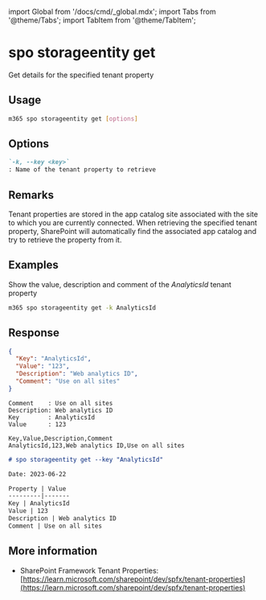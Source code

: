 <!-- DISCLAIMER: All secrets, passwords, and sensitive values in this document are examples only and not real credentials. -->
import Global from '/docs/cmd/_global.mdx';
import Tabs from '@theme/Tabs';
import TabItem from '@theme/TabItem';

# spo storageentity get

Get details for the specified tenant property

## Usage

```sh
m365 spo storageentity get [options]
```

## Options

```md definition-list
`-k, --key <key>`
: Name of the tenant property to retrieve
```

<Global />

## Remarks

Tenant properties are stored in the app catalog site associated with the site to which you are currently connected. When retrieving the specified tenant property, SharePoint will automatically find the associated app catalog and try to retrieve the property from it.

## Examples

Show the value, description and comment of the _AnalyticsId_ tenant property

```sh
m365 spo storageentity get -k AnalyticsId
```

## Response

<Tabs>
  <TabItem value="JSON">

  ```json
  {
    "Key": "AnalyticsId",
    "Value": "123",
    "Description": "Web analytics ID",
    "Comment": "Use on all sites"
  }
  ```

  </TabItem>
  <TabItem value="Text">

  ```text
  Comment    : Use on all sites
  Description: Web analytics ID
  Key        : AnalyticsId
  Value      : 123
  ```

  </TabItem>
  <TabItem value="CSV">

  ```csv
  Key,Value,Description,Comment
  AnalyticsId,123,Web analytics ID,Use on all sites
  ```

  </TabItem>
  <TabItem value="Markdown">

  ```md
  # spo storageentity get --key "AnalyticsId"

  Date: 2023-06-22

  Property | Value
  ---------|-------
  Key | AnalyticsId
  Value | 123
  Description | Web analytics ID
  Comment | Use on all sites
  ```

  </TabItem>
</Tabs>

## More information

- SharePoint Framework Tenant Properties: [https://learn.microsoft.com/sharepoint/dev/spfx/tenant-properties](https://learn.microsoft.com/sharepoint/dev/spfx/tenant-properties)
